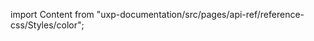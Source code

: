 
import Content from "uxp-documentation/src/pages/api-ref/reference-css/Styles/color";

<Content query="product=xd"/>
